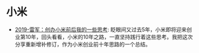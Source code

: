 # 小米

- [2019-雷军：创办小米前后我的一些思考](https://mp.weixin.qq.com/s/bTL2GmCjZaDIFYcjI-M8dg): 眨眼间又过去5年，小米即将迎来创业第10年，回头看看，小米的10年之路，一直坚持践行着这些思考。我把这次分享重新增补修订，作为小米创业前十年思路的一个总结。